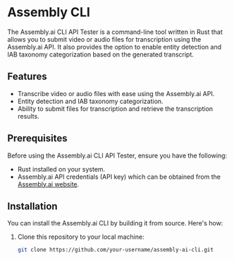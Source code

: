 # Assembly CLI

The Assembly.ai CLI API Tester is a command-line tool written in Rust that allows you to submit video or audio files for transcription using the Assembly.ai API. It also provides the option to enable entity detection and IAB taxonomy categorization based on the generated transcript.

## Features

- Transcribe video or audio files with ease using the Assembly.ai API.
- Entity detection and IAB taxonomy categorization.
- Ability to submit files for transcription and retrieve the transcription results.

## Prerequisites

Before using the Assembly.ai CLI API Tester, ensure you have the following:

- Rust installed on your system.
- Assembly.ai API credentials (API key) which can be obtained from the [Assembly.ai website](https://assemblyai.com/).

## Installation

You can install the Assembly.ai CLI by building it from source. Here's how:

1. Clone this repository to your local machine:

   ```bash
   git clone https://github.com/your-username/assembly-ai-cli.git
